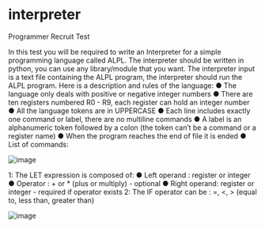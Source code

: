 # interpreter

Programmer Recruit Test

In this test you will be required to write an Interpreter for a simple programming language called ALPL.
The interpreter should be written in python, you can use any library/module that you want. The interpreter
input is a text file containing the ALPL program, the interpreter should run the ALPL program.
Here is a description and rules of the language:
● The language only deals with positive or negative integer numbers
● There are ten registers numbered R0 - R9, each register can hold an integer number
● All the language tokens are in UPPERCASE
● Each line includes exactly one command or label, there are no multiline commands
● A label is an alphanumeric token followed by a colon (the token can’t be a command or a register name)
● When the program reaches the end of file it is ended
● List of commands:

![image](https://user-images.githubusercontent.com/36486045/226184206-420fda6e-fbfe-48ce-a0c9-ea5007d237ae.png)

1: The LET expression is composed of:
● Left operand : register or integer
● Operator : + or * (plus or multiply) - optional
● Right operand: register or integer - required if operator exists
2: The IF operator can be : =, <, > (equal to, less than, greater than)

![image](https://user-images.githubusercontent.com/36486045/226184243-4bb1f1f7-3251-4c54-8748-8b3ccc1136af.png)
